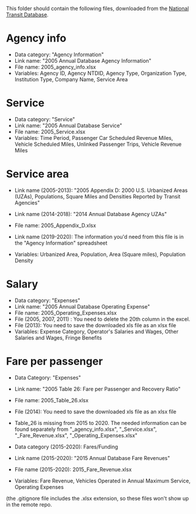 This folder should contain the following files, downloaded from the [National Transit Database](https://www.transit.dot.gov/ntd/ntd-data).

# Agency info
  * Data category: "Agency Information"
  * Link name: "2005 Annual Database Agency Information"
  * File name: 2005_agency_info.xlsx
  * Variables: Agency ID, Agency NTDID, Agency Type, Organization Type, Institution Type, Company Name, Service Area
  
# Service
  * Data category: "Service"
  * Link name: "2005 Annual Database Service"
  * File name: 2005_Service.xlsx
  * Variables: Time Period, Passenger Car Scheduled Revenue Miles, Vehicle Scheduled Miles, Unlinked Passenger Trips, Vehicle Revenue Miles
  
# Service area
  * Link name (2005-2013): "2005 Appendix D: 2000 U.S. Urbanized Areas (UZAs), Populations, Square Miles and Densities Reported by Transit Agencies"
  * Link name (2014-2018): "2014 Annual Database Agency UZAs"
  * File name: 2005_Appendix_D.xlsx
  
  * Link name (2019-2020): The information you'd need from this file is in the "Agency Information" spreadsheet
  * Variables: Urbanized Area, Population, Area (Square miles), Population Density
  
# Salary
  * Data category: "Expenses"
  * Link name: "2005 Annual Database Operating Expense"
  * File name: 2005_Operating_Expenses.xlsx
  * File (2005, 2007, 2011) : You need to delete the 20th column in the excel. 
  * File (2013): You need to save the downloaded xls file as an xlsx file
  * Variables: Expense Category, Operator's Salaries and Wages, Other Salaries and Wages, Fringe Benefits
  
# Fare per passenger
  * Data Category: "Expenses"
  * Link name: "2005 Table 26: Fare per Passenger and Recovery Ratio"
  * File name: 2005_Table_26.xlsx
  * File (2014): You need to save the downloaded xls file as an xlsx file
  
  * Table_26 is missing from 2015 to 2020. The needed information can be found separately from "_agency_info.xlsx", "_Service.xlsx", "_Fare_Revenue.xlsx", "_Operating_Expenses.xlsx"
  * Data category (2015-2020): Fares/Funding
  * Link name (2015-2020): "2015 Annual Database Fare Revenues"
  * File name (2015-2020): 2015_Fare_Revenue.xlsx
  * Variables: Fare Revenue, Vehicles Operated in Annual Maximum Service, Operating Expenses

(the .gitignore file includes the .xlsx extension, so these files won't show up in the remote repo. 
